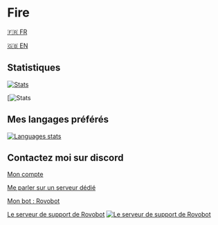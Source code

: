 # Fire
[🇫🇷 FR](https://github.com/PetitPotiron/PetitPotiron/blob/main/README.md)  

[🇬🇧 EN](https://github.com/PetitPotiron/PetitPotiron/blob/main/README_EN.md)
## Statistiques
[![Stats](https://github-readme-stats.vercel.app/api?username=PetitPotiron&show_icons=true&theme=midnight-purple)](https://github.com/PetitPotiron/PetitPotiron/blob/main/README.md#statistiques)

[![Stats](https://github-readme-streak-stats.herokuapp.com/?user=petitpotiron&theme=dark&)

## Mes langages préférés
[![Languages stats](https://github-readme-stats.vercel.app/api/top-langs/?username=PetitPotiron&theme=midnight-purple)](https://github.com/PetitPotiron/PetitPotiron/blob/main/README.md#mes-langages-préférés)

## Contactez moi sur discord
[Mon compte](https://discord.com/users/715826047949471785)

[Me parler sur un serveur dédié](https://discord.com/invite/5vdbaNZnWx)

[Mon bot : Rovobot](https://discord.com/oauth2/authorize?client_id=786632468655636580&scope=bot+applications.commands&permissions=2147483647)

[Le serveur de support de Rovobot](https://discord.com/invite/5vdbaNZnWx) [![Le serveur de support de Rovobot](https://discord.com/api/guilds/800032961525317693/widget.png)](https://discord.com/invite/5vdbaNZnWx)
